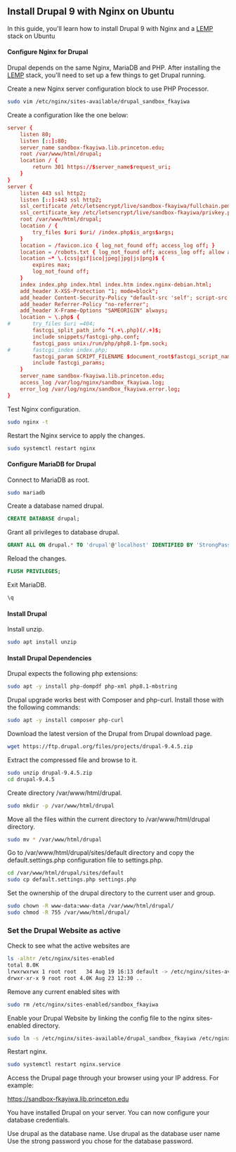## Install Drupal 9 with Nginx on Ubuntu

In this guide, you'll learn how to install Drupal 9 with Nginx and a [LEMP](lemp.md) stack on Ubuntu

#### Configure Nginx for Drupal

Drupal depends on the same Nginx, MariaDB and PHP. After installing the [LEMP](lemp.md) stack, you'll need to set up a few things to get Drupal running.

Create a new Nginx server configuration block to use PHP Processor.

```bash
sudo vim /etc/nginx/sites-available/drupal_sandbox_fkayiwa
```

Create a configuration like the one below:


```conf
server {
    listen 80;
    listen [::]:80;
    server_name sandbox-fkayiwa.lib.princeton.edu;
    root /var/www/html/drupal;
    location / {
        return 301 https://$server_name$request_uri;
    }
}
server {
    listen 443 ssl http2;
    listen [::]:443 ssl http2;
    ssl_certificate /etc/letsencrypt/live/sandbox-fkayiwa/fullchain.pem;
    ssl_certificate_key /etc/letsencrypt/live/sandbox-fkayiwa/privkey.pem;
    root /var/www/html/drupal;
    location / {
        try_files $uri $uri/ /index.php$is_args$args;
    }
    location = /favicon.ico { log_not_found off; access_log off; }
    location = /robots.txt { log_not_found off; access_log off; allow all; }
    location ~* \.(css|gif|ico|jpeg|jpg|js|png)$ {
        expires max;
        log_not_found off;
    }
    index index.php index.html index.htm index.nginx-debian.html;
    add_header X-XSS-Protection "1; mode=block";
    add_header Content-Security-Policy "default-src 'self'; script-src 'self';";
    add_header Referrer-Policy "no-referrer";
    add_header X-Frame-Options "SAMEORIGIN" always;
    location ~ \.php$ {
#       try_files $uri =404;
        fastcgi_split_path_info ^(.+\.php)(/.+)$;
        include snippets/fastcgi-php.conf;
        fastcgi_pass unix:/run/php/php8.1-fpm.sock;
#       fastcgi_index index.php;
        fastcgi_param SCRIPT_FILENAME $document_root$fastcgi_script_name;
        include fastcgi_params;
    }
    server_name sandbox-fkayiwa.lib.princeton.edu;
    access_log /var/log/nginx/sandbox_fkayiwa.log;
    error_log /var/log/nginx/sandbox_fkayiwa.error.log;
}
```

Test Nginx configuration.

```bash
sudo nginx -t
```

Restart the Nginx service to apply the changes.

```bash
sudo systemctl restart nginx
```

#### Configure MariaDB for Drupal

Connect to MariaDB as root.

```bash
sudo mariadb
```

Create a database named drupal.

```sql
CREATE DATABASE drupal;
```

Grant all privileges to database drupal.

```sql
GRANT ALL ON drupal.* TO 'drupal'@'localhost' IDENTIFIED BY 'StrongPassword';
```

Reload the changes.

```sql
FLUSH PRIVILEGES;
```

Exit MariaDB.

```bash
\q
```

#### Install Drupal

Install unzip.

```bash
sudo apt install unzip
```

#### Install Drupal Dependencies

Drupal expects the following php extensions:

```bash
sudo apt -y install php-dompdf php-xml php8.1-mbstring
```

Drupal upgrade works best with Composer and php-curl. Install those with the following commands:

```bash
sudo apt -y install composer php-curl
```

Download the latest version of the Drupal from Drupal download page.

```bash
wget https://ftp.drupal.org/files/projects/drupal-9.4.5.zip
```

Extract the compressed file and browse to it.

```bash
sudo unzip drupal-9.4.5.zip
cd drupal-9.4.5
```

Create directory /var/www/html/drupal.

```bash
sudo mkdir -p /var/www/html/drupal
```

Move all the files within the current directory to /var/www/html/drupal directory.

```bash
sudo mv * /var/www/html/drupal
```

Go to /var/www/html/drupal/sites/default directory and copy the default.settings.php configuration file to settings.php.

```bash
cd /var/www/html/drupal/sites/default
sudo cp default.settings.php settings.php
```

Set the ownership of the drupal directory to the current user and group.

```bash
sudo chown -R www-data:www-data /var/www/html/drupal/
sudo chmod -R 755 /var/www/html/drupal/
```

### Set the Drupal Website as active

Check to see what the active websites are

```bash
ls -alhtr /etc/nginx/sites-enabled
total 8.0K
lrwxrwxrwx 1 root root   34 Aug 19 16:13 default -> /etc/nginx/sites-available/sandbox_fkayiwa
drwxr-xr-x 9 root root 4.0K Aug 23 12:30 ..
```

Remove any current enabled sites with

```bash
sudo rm /etc/nginx/sites-enabled/sandbox_fkayiwa
```

Enable your Drupal Website by linking the config file to the nginx sites-enabled directory.

```bash
sudo ln -s /etc/nginx/sites-available/drupal_sandbox_fkayiwa /etc/nginx/sites-enabled/
```
Restart nginx.

```bash
sudo systemctl restart nginx.service
```
Access the Drupal page through your browser using your IP address. For example:

https://sandbox-fkayiwa.lib.princeton.edu


You have installed Drupal on your server. You can now configure your database credentials.

Use drupal as the database name. Use drupal as the database user name Use the strong password you chose for the database password.
